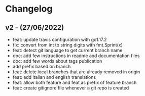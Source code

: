 # Changelog

## v2 - (27/06/2022)

 - feat: update travis configuration with go1.17.2
 - fix: convert from int to string digits with fmt.Sprint(x)
 - feat: detect git language to get current branch name
 - doc: add few instructions in readme and documentation files
 - doc: add few words about tags publication
 - add prefix based on branch
 - feat: delete local branches that are already removed in origin
 - feat: add italian and english translations
 - feat: allow both feature and feat as prefix of feature branch
 - feat: create gitignore file whenever a git repo is created
